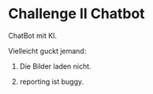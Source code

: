 # Challenge II Chatbot

ChatBot mit KI.

Vielleicht guckt jemand:

1. Die Bilder laden nicht.

2. reporting ist buggy.
